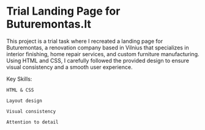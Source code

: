 # Trial Landing Page for Buturemontas.lt
This project is a trial task where I recreated a landing page for Buturemontas, a renovation company based in Vilnius that specializes in interior finishing, home repair services, and custom furniture manufacturing. Using HTML and CSS, I carefully followed the provided design to ensure visual consistency and a smooth user experience.

Key Skills:

    HTML & CSS

    Layout design

    Visual consistency

    Attention to detail
